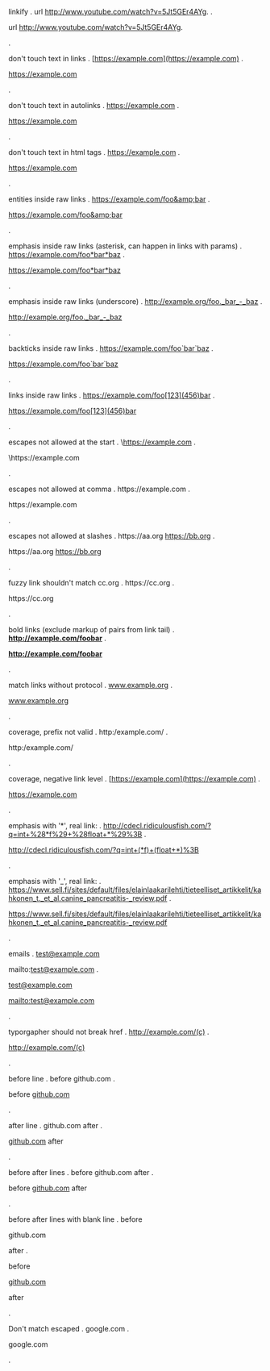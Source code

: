 linkify
.
url http://www.youtube.com/watch?v=5Jt5GEr4AYg.
.
<p>url <a href="http://www.youtube.com/watch?v=5Jt5GEr4AYg">http://www.youtube.com/watch?v=5Jt5GEr4AYg</a>.</p>
.


don't touch text in links
.
[https://example.com](https://example.com)
.
<p><a href="https://example.com">https://example.com</a></p>
.


don't touch text in autolinks
.
<https://example.com>
.
<p><a href="https://example.com">https://example.com</a></p>
.


don't touch text in html <a> tags
.
<a href="https://example.com">https://example.com</a>
.
<p><a href="https://example.com">https://example.com</a></p>
.

entities inside raw links
.
https://example.com/foo&amp;bar
.
<p><a href="https://example.com/foo&amp;amp;bar">https://example.com/foo&amp;amp;bar</a></p>
.


emphasis inside raw links (asterisk, can happen in links with params)
.
https://example.com/foo*bar*baz
.
<p><a href="https://example.com/foo*bar*baz">https://example.com/foo*bar*baz</a></p>
.


emphasis inside raw links (underscore)
.
http://example.org/foo._bar_-_baz
.
<p><a href="http://example.org/foo._bar_-_baz">http://example.org/foo._bar_-_baz</a></p>
.


backticks inside raw links
.
https://example.com/foo`bar`baz
.
<p><a href="https://example.com/foo%60bar%60baz">https://example.com/foo`bar`baz</a></p>
.


links inside raw links
.
https://example.com/foo[123](456)bar
.
<p><a href="https://example.com/foo%5B123%5D(456)bar">https://example.com/foo[123](456)bar</a></p>
.


escapes not allowed at the start
.
\https://example.com
.
<p>\https://example.com</p>
.


escapes not allowed at comma
.
https\://example.com
.
<p>https://example.com</p>
.


escapes not allowed at slashes
.
https:\//aa.org https://bb.org
.
<p>https://aa.org <a href="https://bb.org">https://bb.org</a></p>
.


fuzzy link shouldn't match cc.org
.
https:/\/cc.org
.
<p>https://cc.org</p>
.


bold links (exclude markup of pairs from link tail)
.
**http://example.com/foobar**
.
<p><strong><a href="http://example.com/foobar">http://example.com/foobar</a></strong></p>
.

match links without protocol
.
www.example.org
.
<p><a href="http://www.example.org">www.example.org</a></p>
.

coverage, prefix not valid
.
http:/example.com/
.
<p>http:/example.com/</p>
.


coverage, negative link level
.
</a>[https://example.com](https://example.com)
.
<p></a><a href="https://example.com"><a href="https://example.com">https://example.com</a></a></p>
.


emphasis with '*', real link:
.
http://cdecl.ridiculousfish.com/?q=int+%28*f%29+%28float+*%29%3B
.
<p><a href="http://cdecl.ridiculousfish.com/?q=int+%28*f%29+%28float+*%29%3B">http://cdecl.ridiculousfish.com/?q=int+(*f)+(float+*)%3B</a></p>
.

emphasis with '_', real link:
.
https://www.sell.fi/sites/default/files/elainlaakarilehti/tieteelliset_artikkelit/kahkonen_t._et_al.canine_pancreatitis-_review.pdf
.
<p><a href="https://www.sell.fi/sites/default/files/elainlaakarilehti/tieteelliset_artikkelit/kahkonen_t._et_al.canine_pancreatitis-_review.pdf">https://www.sell.fi/sites/default/files/elainlaakarilehti/tieteelliset_artikkelit/kahkonen_t._et_al.canine_pancreatitis-_review.pdf</a></p>
.

emails
.
test@example.com

mailto:test@example.com
.
<p><a href="mailto:test@example.com">test@example.com</a></p>
<p><a href="mailto:test@example.com">mailto:test@example.com</a></p>
.


typorgapher should not break href
.
http://example.com/(c)
.
<p><a href="http://example.com/(c)">http://example.com/(c)</a></p>
.

before line
.
before
github.com
.
<p>before
<a href="http://github.com">github.com</a></p>
.

after line
.
github.com
after
.
<p><a href="http://github.com">github.com</a>
after</p>
.

before after lines
.
before
github.com
after
.
<p>before
<a href="http://github.com">github.com</a>
after</p>
.

before after lines with blank line
.
before

github.com

after
.
<p>before</p>
<p><a href="http://github.com">github.com</a></p>
<p>after</p>
.

Don't match escaped
.
google\.com
.
<p>google.com</p>
.
